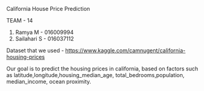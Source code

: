 California House Price Prediction

TEAM - 14

1. Ramya M -  016009994
2. Sailahari S - 016037112

Dataset that we used - https://www.kaggle.com/camnugent/california-housing-prices

Our goal is to predict the housing prices in california, based on factors such as latitude,longitude,housing_median_age, total_bedrooms,population, median_income, ocean proximity.

